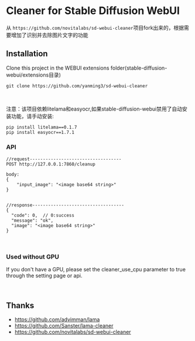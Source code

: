 # Cleaner for Stable Diffusion WebUI
从 `https://github.com/novitalabs/sd-webui-cleaner`项目fork出来的，根据需要增加了识别并去除图片文字的功能

## Installation

Clone this project in the WEBUI extensions folder(stable-diffusion-webui/extensions目录)

```
git clone https://github.com/yanming3/sd-webui-cleaner
```
<br>

注意：该项目依赖litelama和easyocr,如果stable-diffusion-webui禁用了自动安装功能，请手动安装:

```
pip install litelama==0.1.7
pip install easyocr==1.7.1
```

### API

```
//request-----------------------------------
POST http://127.0.0.1:7860/cleanup

body:
{
    "input_image": "<image base64 string>"
}


//response-----------------------------------
{
  "code": 0,  // 0:success
  "message": "ok",
  "image": "<image base64 string>"
}
```

<br>

### Used without GPU
If you don't have a GPU, please set the cleaner_use_cpu parameter to true through the setting page or api.

<br>

## Thanks
- https://github.com/advimman/lama
- https://github.com/Sanster/lama-cleaner
- https://github.com/novitalabs/sd-webui-cleaner
